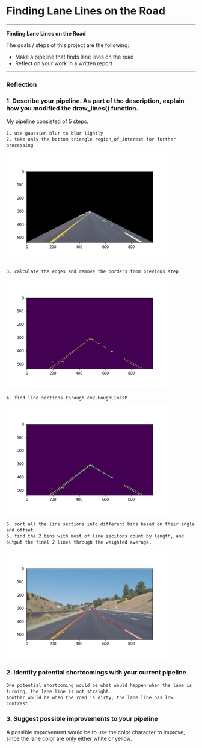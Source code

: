 # **Finding Lane Lines on the Road** 
---

**Finding Lane Lines on the Road**

The goals / steps of this project are the following:
* Make a pipeline that finds lane lines on the road
* Reflect on your work in a written report


[//]: # (Image References)

[image1]: ./test_images_output/masked.png "m1"
[image2]: ./test_images_output/masked2.png "m2"
[image3]: ./test_images_output/masked3.png "m3"
[image4]: ./test_images_output/out.png "out"

---

### Reflection

### 1. Describe your pipeline. As part of the description, explain how you modified the draw_lines() function.

My pipeline consisted of 5 steps. 

    1. use gaussian blur to blur lightly
    2. take only the bottom triangle region_of_interest for further processing
![alt text][image1]
    
    3. calculate the edges and remove the borders from previous step
![alt text][image2]
    
    4. find line sections through cv2.HoughLinesP
![alt text][image3]
    
    5. sort all the line sections into different bins based on their angle and offset
    6. find the 2 bins with most of line secitons count by length, and output the final 2 lines through the weighted average. 
![alt text][image4]


### 2. Identify potential shortcomings with your current pipeline


    One potential shortcoming would be what would happen when the lane is turning, the lane line is not straight.
    Another would be when the road is dirty, the lane line has low contrast. 

### 3. Suggest possible improvements to your pipeline

A possible improvement would be to use the color character to improve, since the lane color are only either white or yellow.

